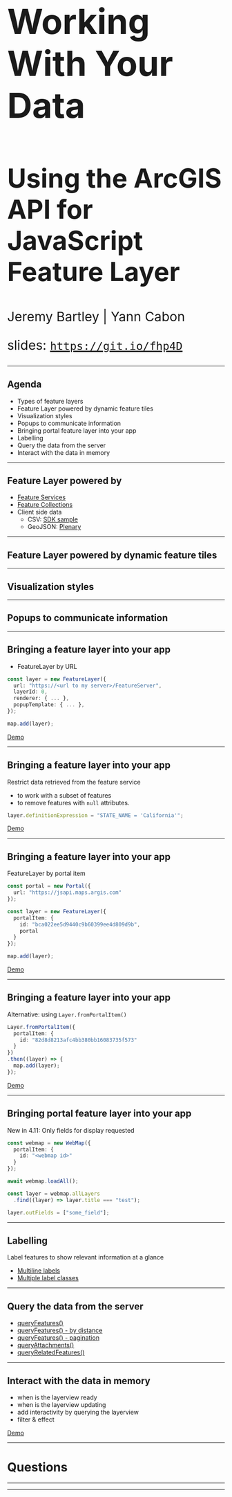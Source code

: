 <!-- .slide: data-background="../reveal.js/img/2019/devsummit/bg-1.png" -->

<h1 style="text-align: left; font-size: 80px;">Working With Your Data</h1>
<h2 style="text-align: left; font-size: 60px;">Using the ArcGIS API for JavaScript Feature Layer</h2>
<p style="text-align: left; font-size: 30px;">Jeremy Bartley | Yann Cabon</p>
    <p style="text-align: left; font-size: 30px;">slides: <a href="https://git.io/fhp4D"><code>https://git.io/fhp4D</code></a></p>

---

<!-- .slide: data-background="../reveal.js/img/2019/devsummit/bg-2.png" -->

## Agenda

* Types of feature layers
* Feature Layer powered by dynamic feature tiles
* Visualization styles
* Popups to communicate information
* Bringing portal feature layer into your app
* Labelling
* Query the data from the server
* Interact with the data in memory

---

<!-- .slide: data-background="../reveal.js/img/2019/devsummit/bg-3.png" -->

## Feature Layer powered by

* [Feature Services](https://developers.arcgis.com/javascript/latest/sample-code/layers-featurelayer/index.html)
* [Feature Collections](https://developers.arcgis.com/javascript/latest/sample-code/layers-featurelayer-collection/index.html)
* Client side data
  * CSV: [SDK sample](https://developers.arcgis.com/javascript/latest/sample-code/layers-csv-projection/index.html)
  * GeoJSON: [Plenary](https://ycabon.github.io/2019-devsummit-plenary/2_geojson.html)

---

<!-- .slide: data-background="../reveal.js/img/2019/devsummit/bg-3.png" -->

## Feature Layer powered by dynamic feature tiles

---

<!-- .slide: data-background="../reveal.js/img/2019/devsummit/bg-3.png" -->

## Visualization styles

---

<!-- .slide: data-background="../reveal.js/img/2019/devsummit/bg-3.png" -->

## Popups to communicate information

---

<!-- .slide: data-background="../reveal.js/img/2019/devsummit/bg-3.png" -->

## Bringing a feature layer into your app

* FeatureLayer by URL

```ts
const layer = new FeatureLayer({
  url: "https://<url to my server>/FeatureServer",
  layerId: 0,
  renderer: { ... },
  popupTemplate: { ... },
});

map.add(layer);
```

[Demo](./demos/1_bringing_data/1_byUrl.html)

---

<!-- .slide: data-background="../reveal.js/img/2019/devsummit/bg-3.png" -->

## Bringing a feature layer into your app

Restrict data retrieved from the feature service

* to work with a subset of features
* to remove features with `null` attributes.

```ts
layer.definitionExpression = "STATE_NAME = 'California'";
```

[Demo](./demos/1_bringing_data/2_byUrl_definitionExpression.html)

---

<!-- .slide: data-background="../reveal.js/img/2019/devsummit/bg-3.png" -->

## Bringing a feature layer into your app

FeatureLayer by portal item

```ts
const portal = new Portal({
  url: "https://jsapi.maps.argis.com"
});

const layer = new FeatureLayer({
  portalItem: {
    id: "bca022ee5d9440c9b60399ee4d809d9b",
    portal
  }
});

map.add(layer);
```

[Demo](./demos/1_bringing_data/3_byPortalItem.html)

---

<!-- .slide: data-background="../reveal.js/img/2019/devsummit/bg-3.png" -->

## Bringing a feature layer into your app

Alternative: using `Layer.fromPortalItem()`

```ts
Layer.fromPortalItem({
  portalItem: {
    id: "82d8d8213afc4bb380bb16083735f573"
  }
})
.then((layer) => {
  map.add(layer);
});
```

[Demo](./demos/1_bringing_data/4_byPortalItem_using_fromPortalItem.html)

---

<!-- .slide: data-background="../reveal.js/img/2019/devsummit/bg-3.png" -->

## Bringing portal feature layer into your app

New in 4.11: Only fields for display requested

```ts
const webmap = new WebMap({
  portalItem: {
    id: "<webmap id>"
  }
});

await webmap.loadAll();

const layer = webmap.allLayers
  .find((layer) => layer.title === "test");

layer.outFields = ["some_field"];
```

---

<!-- .slide: data-background="../reveal.js/img/2019/devsummit/bg-3.png" -->

## Labelling

Label features to show relevant information at a glance

* [Multiline labels](https://developers.arcgis.com/javascript/latest/sample-code/labels-multiline/index.html) 
* [Multiple label classes](https://developers.arcgis.com/javascript/latest/sample-code/labels-multiple-classes/index.html) 

---

<!-- .slide: data-background="../reveal.js/img/2019/devsummit/bg-3.png" -->

## Query the data from the server

* [queryFeatures()](./demos/3_query/1_query_features.html)
* [queryFeatures() - by distance](./demos/3_query/2_query_features_by_distance.html)
* [queryFeatures() - pagination](./demos/3_query/3_query_features_pagination.html)
* [queryAttachments()](./demos/3_query/4_query_attachments.html)
* [queryRelatedFeatures()](./demos/3_query/5_query_related_features.html)

---

<!-- .slide: data-background="../reveal.js/img/2019/devsummit/bg-3.png" -->

## Interact with the data in memory

* when is the layerview ready
* when is the layerview updating
* add interactivity by querying the layerview
* filter & effect

[Demo](./demos/4_client-side_statistics/index.html)

---

<!-- .slide: data-background="../reveal.js/img/2019/devsummit/bg-5.png" -->

# Questions

---

<!-- .slide: data-background="../reveal.js/img/2019/devsummit/bg-esri.png" -->

---

<!-- .slide: data-background="../reveal.js/img/2019/devsummit/bg-rating.png" -->